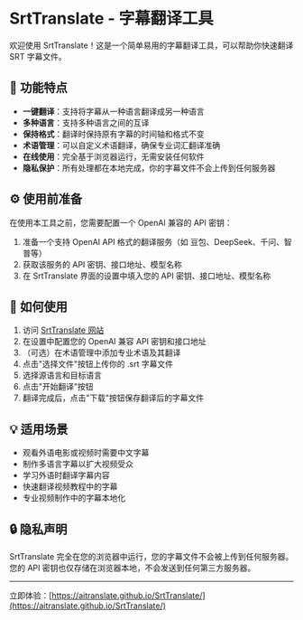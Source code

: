 # SrtTranslate - 字幕翻译工具

欢迎使用 SrtTranslate！这是一个简单易用的字幕翻译工具，可以帮助你快速翻译 SRT 字幕文件。

## 🌟 功能特点

- **一键翻译**：支持将字幕从一种语言翻译成另一种语言
- **多种语言**：支持多种语言之间的互译
- **保持格式**：翻译时保持原有字幕的时间轴和格式不变
- **术语管理**：可以自定义术语翻译，确保专业词汇翻译准确
- **在线使用**：完全基于浏览器运行，无需安装任何软件
- **隐私保护**：所有处理都在本地完成，你的字幕文件不会上传到任何服务器

## ⚙️ 使用前准备

在使用本工具之前，您需要配置一个 OpenAI 兼容的 API 密钥：

1. 准备一个支持 OpenAI API 格式的翻译服务（如 豆包、DeepSeek、千问、智普等）
2. 获取该服务的 API 密钥、接口地址、模型名称
3. 在 SrtTranslate 界面的设置中填入您的 API 密钥、接口地址、模型名称

## 🚀 如何使用

1. 访问 [SrtTranslate 网站](https://aitranslate.github.io/SrtTranslate/)
2. 在设置中配置您的 OpenAI 兼容 API 密钥和接口地址
3. （可选）在术语管理中添加专业术语及其翻译
4. 点击"选择文件"按钮上传你的 .srt 字幕文件
5. 选择源语言和目标语言
6. 点击"开始翻译"按钮
7. 翻译完成后，点击"下载"按钮保存翻译后的字幕文件

## 💡 适用场景

- 观看外语电影或视频时需要中文字幕
- 制作多语言字幕以扩大视频受众
- 学习外语时翻译字幕内容
- 快速翻译视频教程中的字幕
- 专业视频制作中的字幕本地化

## 🔒 隐私声明

SrtTranslate 完全在您的浏览器中运行，您的字幕文件不会被上传到任何服务器。您的 API 密钥也仅存储在浏览器本地，不会发送到任何第三方服务器。

---

立即体验：[https://aitranslate.github.io/SrtTranslate/](https://aitranslate.github.io/SrtTranslate/)
